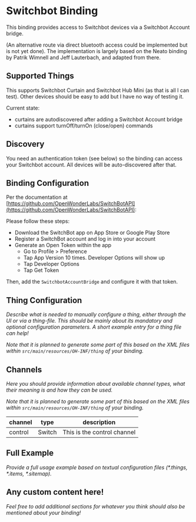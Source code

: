 # Switchbot Binding

This binding provides access to Switchbot devices via a Switchbot Account bridge. 

(An alternative route via direct bluetooth access could be implemented but is not yet done).
The implementation is largely based on the Neato binding by Patrik Wimnell and Jeff Lauterbach, and adapted from there.


## Supported Things

This supports Switchbot Curtain and Switchbot Hub Mini (as that is all I can test). Other devices should be easy to add but I have no way of testing it.

Current state: 
* curtains are autodiscovered after adding a Switchbot Account bridge
* curtains support turnOff/turnOn (close/open) commands


## Discovery

You need an authentication token (see below) so the binding can access your Switchbot account. All devices will be auto-discovered after that.

## Binding Configuration

Per the documentation at [https://github.com/OpenWonderLabs/SwitchBotAPI](https://github.com/OpenWonderLabs/SwitchBotAPI):

Please follow these steps:

* Download the SwitchBot app on App Store or Google Play Store
* Register a SwitchBot account and log in into your account
* Generate an Open Token within the app 
    * Go to Profile > Preference 
    * Tap App Version 10 times. Developer Options will show up 
    * Tap Developer Options 
    * Tap Get Token

Then, add the `SwitchbotAccountBridge` and configure it with that token.


## Thing Configuration

_Describe what is needed to manually configure a thing, either through the UI or via a thing-file. This should be mainly about its mandatory and optional configuration parameters. A short example entry for a thing file can help!_

_Note that it is planned to generate some part of this based on the XML files within ```src/main/resources/OH-INF/thing``` of your binding._

## Channels

_Here you should provide information about available channel types, what their meaning is and how they can be used._

_Note that it is planned to generate some part of this based on the XML files within ```src/main/resources/OH-INF/thing``` of your binding._

| channel  | type   | description                  |
|----------|--------|------------------------------|
| control  | Switch | This is the control channel  |

## Full Example

_Provide a full usage example based on textual configuration files (*.things, *.items, *.sitemap)._

## Any custom content here!

_Feel free to add additional sections for whatever you think should also be mentioned about your binding!_
